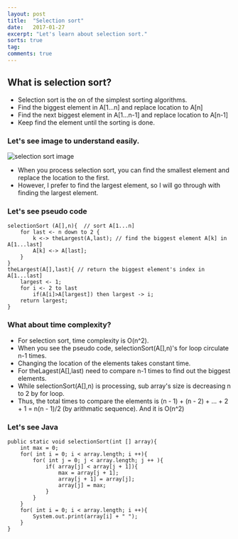```yaml
---
layout: post
title:  "Selection sort"
date:   2017-01-27
excerpt: "Let's learn about selection sort."
sorts: true
tag:
comments: true
---
```

## What is selection sort?
* Selection sort is the on of the simplest sorting algorithms.
* Find the biggest element in A[1...n] and replace location to A[n]
* Find the next biggest element in A[1...n-1] and replace location to A[n-1]
* Keep find the element until the sorting is done.

### Let's see image to understand easily.
![selection sort image](http://interactivepython.org/runestone/static/pythonds/_images/selectionsortnew.png)

* When you process selection sort, you can find the smallest element and replace the location to the first.
* However, I prefer to find the largest element, so I will go through with finding the largest element.

### Let's see pseudo code
```{.no-highlight}
selectionSort (A[],n){  // sort A[1...n]
    for last <- n down to 2 {
		k <-> theLargest(A,last); // find the biggest element A[k] in A[1...last]
		A[k] <-> A[last];
	}
}
theLargest(A[],last){ // return the biggest element's index in A[1...last]
	largest <- 1;
	for i <- 2 to last
		if(A[i]>A[largest]) then largest -> i;
	return largest;
}
```
### What about time complexity?
* For selection sort, time complexity is O(n^2).
* When you see the pseudo code, selectionSort(A[],n)'s for loop circulate n-1 times.
* Changing the location of the elements takes constant time.
* For theLagest(A[],last) need to compare n-1 times to find out the biggest elements.
* While selectionSort(A[],n) is processing, sub array's size is decreasing n to 2 by for loop.
* Thus, the total times to compare the elements is (n - 1) + (n - 2) + ... + 2 + 1 = n(n - 1)/2 (by arithmatic sequence). And it is O(n^2)

### Let's see Java
```{.java}
public static void selectionSort(int [] array){
	int max = 0;
	for( int i = 0; i < array.length; i ++){
		for( int j = 0; j < array.length; j ++ ){
			if( array[j] < array[j + 1]){
				max = array[j + 1];
				array[j + 1] = array[j];
				array[j] = max;
			}
		}
	}
	for( int i = 0; i < array.length; i ++){
		System.out.print(array[i] + " ");
	}
}
```